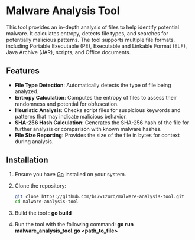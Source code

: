 # Malware Analysis Tool

This tool provides an in-depth analysis of files to help identify potential malware. It calculates entropy, detects file types, and searches for potentially malicious patterns. The tool supports multiple file formats, including Portable Executable (PE), Executable and Linkable Format (ELF), Java Archive (JAR), scripts, and Office documents.

## Features

- **File Type Detection**: Automatically detects the type of file being analyzed.
- **Entropy Calculation**: Computes the entropy of files to assess their randomness and potential for obfuscation.
- **Heuristic Analysis**: Checks script files for suspicious keywords and patterns that may indicate malicious behavior.
- **SHA-256 Hash Calculation**: Generates the SHA-256 hash of the file for further analysis or comparison with known malware hashes.
- **File Size Reporting**: Provides the size of the file in bytes for context during analysis.

## Installation

1. Ensure you have [Go](https://golang.org/doc/install) installed on your system.
2. Clone the repository:

   ```bash
   git clone https://github.com/b17w1z4rd/malware-analysis-tool.git
   cd malware-analysis-tool
3. Build the tool :
   **go build**
4. Run the tool with the following command:
   **go run malware_analysis_tool.go <path_to_file>**

